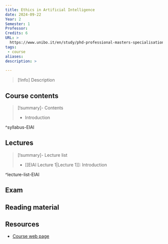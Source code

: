```yaml
---
title: Ethics in Artificial Intelligence
date: 2024-09-22
Year: 2
Semester: 1
Professor: 
Credits: 6
URL: >
  https://www.unibo.it/en/study/phd-professional-masters-specialisation-schools-and-other-programmes/course-unit-catalogue/course-unit/2024/446601
tags: 
 - course
aliases: 
description: >
  
---
```

>[!info] Description
>
## Course contents

>[!summary]- Contents 
> - Introduction

^syllabus-EIAI

## Lectures

>[!summary]- Lecture list
> - [[EIAI Lecture 1|Lecture 1]]: Introduction

^lecture-list-EIAI

## Exam


## Reading material


## Resources

- [Course web page](https://www.unibo.it/en/study/phd-professional-masters-specialisation-schools-and-other-programmes/course-unit-catalogue/course-unit/2024/446601)
